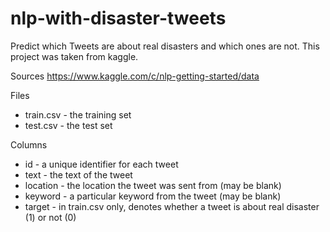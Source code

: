 # nlp-with-disaster-tweets
Predict which Tweets are about real disasters and which ones are not. This project was taken from kaggle.

Sources
https://www.kaggle.com/c/nlp-getting-started/data

Files
* train.csv - the training set
* test.csv - the test set

Columns
* id - a unique identifier for each tweet
* text - the text of the tweet
* location - the location the tweet was sent from (may be blank)
* keyword - a particular keyword from the tweet (may be blank)
* target - in train.csv only, denotes whether a tweet is about real disaster (1) or not (0)

